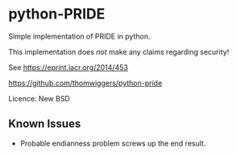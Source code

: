 python-PRIDE
============

Simple implementation of PRIDE in python.

This implementation does *not* make any claims regarding security!

See https://eprint.iacr.org/2014/453

https://github.com/thomwiggers/python-pride

Licence: New BSD

Known Issues
------------

* Probable endianness problem screws up the end result.

